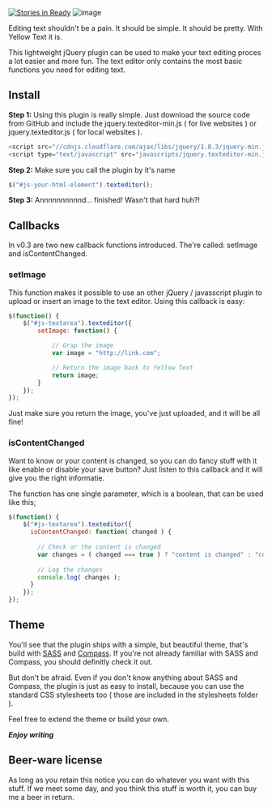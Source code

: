 [![Stories in Ready](https://badge.waffle.io/stefanvermaas/yellow-text.png?label=ready)](https://waffle.io/stefanvermaas/yellow-text)
![image](http://f.cl.ly/items/3A1s071l1H0M1c34210k/Schermafbeelding%202013-01-16%20om%2019.02.11.png)

Editing text shouldn't be a pain. It should be simple. It should be pretty. With Yellow Text it is. 

This lightweight jQuery plugin can be used to make your text editing proces a lot easier and more fun. The text editor only contains the most basic functions you need for editing text.

## Install
**Step 1:** Using this plugin is really simple. Just download the source code from GitHub and include the jquery.texteditor-min.js ( for live websites ) or jquery.texteditor.js ( for local websites ). 

```javascript
<script src="//cdnjs.cloudflare.com/ajax/libs/jquery/1.8.3/jquery.min.js"></script> <!-- include jquery -->
<script type="text/javascript" src="javascripts/jquery.texteditor-min.js"></script> <!-- include the texteditor script -->
```

**Step 2:** 
Make sure you call the plugin by it's name

```javascript
$("#js-your-html-element").texteditor();
```

**Step 3:** Annnnnnnnnnd... finished! Wasn't that hard huh?!

## Callbacks
In v0.3 are two new callback functions introduced. The're called: setImage and isContentChanged.

### setImage
This function makes it possible to use an other jQuery / javasscript plugin to upload or insert an image to the text editor. Using this callback is easy:

```javascript
$(function() {
    $("#js-textarea").texteditor({
        setImage: function() {

            // Grap the image
            var image = "http://link.com";

            // Return the image back to Yellow Text
            return image;           
        }
    });
});
```

Just make sure you return the image, you've just uploaded, and it will be all fine!

### isContentChanged
Want to know or your content is changed, so you can do fancy stuff with it like enable or disable your save button? Just listen to this callback and it will give you the right informatie.

The function has one single parameter, which is a boolean, that can be used like this;

```javascript
$(function() {
    $("#js-textarea").texteditor({
      isContentChanged: function( changed ) {
        
        // Check or the content is changed
        var changes = ( changed === true ) ? "content is changed" : "content hasn't changed";
        
        // Log the changes
        console.log( changes );       
      }
    });
});
```

## Theme
You'll see that the plugin ships with a simple, but beautiful theme, that's build with [SASS](http://sass-lang.com/) and [Compass](http://compass-style.org/). If you're not already familiar with SASS and Compass, you should definitly check it out.

But don't be afraid. Even if you don't know anything about SASS and Compass, the plugin is just as easy to install, because you can use the standard CSS stylesheets too ( those are included in the stylesheets folder ).

Feel free to extend the theme or build your own. 

***Enjoy writing***

## Beer-ware license
As long as you retain this notice you can do whatever you want with this stuff. If we meet some day, and you think this stuff is worth it, you can buy me a beer in return.
